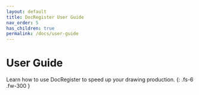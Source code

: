 ```yaml
---
layout: default
title: DocRegister User Guide
nav_order: 5
has_children: true
permalink: /docs/user-guide
---
```


# User Guide

Learn how to use DocRegister to speed up your drawing production.
{: .fs-6 .fw-300 }
